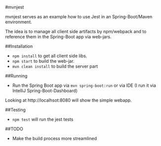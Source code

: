 #mvnjest

mvnjest serves as an example how to use Jest in an Spring-Boot/Maven environment.

The idea is to manage all client side artifacts by npm/webpack and to reference them in the Spring-Boot app via web-jars.

##Installation

- `npm install` to get all client side libs.
- `npm start` to build the web-jar.
- `mvn clean install` to build the server part

##Running

- Run the Spring Boot app via `mvn spring-boot:run` or via IDE (I run it via IntelliJ Spring-Boot-Dashboard)

Looking at http://localhsot:8080 will show the simple webapp.

##Testing

- `npm test` will run the jest tests

##TODO
- Make the build process more streamlined